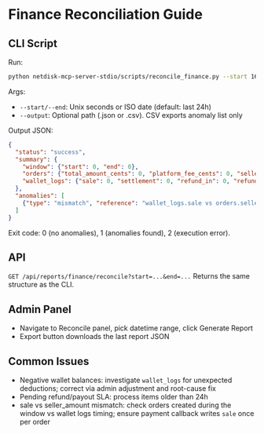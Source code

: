 # Finance Reconciliation Guide

## CLI Script

Run:

```bash
python netdisk-mcp-server-stdio/scripts/reconcile_finance.py --start 1690000000 --end 1690086400 --output report.json
```

Args:
- `--start/--end`: Unix seconds or ISO date (default: last 24h)
- `--output`: Optional path (.json or .csv). CSV exports anomaly list only

Output JSON:

```json
{
  "status": "success",
  "summary": {
    "window": {"start": 0, "end": 0},
    "orders": {"total_amount_cents": 0, "platform_fee_cents": 0, "seller_amount_cents": 0},
    "wallet_logs": {"sale": 0, "settlement": 0, "refund_in": 0, "refund_out": 0, "payout_freeze": 0, "payout_paid": 0}
  },
  "anomalies": [
    {"type": "mismatch", "reference": "wallet_logs.sale vs orders.seller_amount", "expected": 0, "actual": 0, "reason": "sale sum != seller_amount sum"}
  ]
}
```

Exit code: 0 (no anomalies), 1 (anomalies found), 2 (execution error).

## API

`GET /api/reports/finance/reconcile?start=...&end=...`
Returns the same structure as the CLI.

## Admin Panel

- Navigate to Reconcile panel, pick datetime range, click Generate Report
- Export button downloads the last report JSON

## Common Issues

- Negative wallet balances: investigate `wallet_logs` for unexpected deductions; correct via admin adjustment and root-cause fix
- Pending refund/payout SLA: process items older than 24h
- sale vs seller_amount mismatch: check orders created during the window vs wallet logs timing; ensure payment callback writes `sale` once per order


